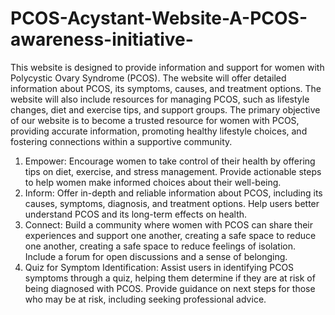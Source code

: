 # PCOS-Acystant-Website-A-PCOS-awareness-initiative-

This website is designed to provide information and support for women with Polycystic Ovary Syndrome (PCOS).
The website will offer detailed information about PCOS, its symptoms, causes, and treatment options. 
The website will also include resources for managing PCOS, such as lifestyle changes, diet and exercise tips, and support groups.
The primary objective of our website is to become a trusted resource for women with PCOS, providing accurate information, 
promoting healthy lifestyle choices, and fostering connections within a supportive community.
1. Empower:
Encourage women to take control of their health by offering tips on diet, exercise, and stress management.
Provide actionable steps to help women make informed choices about their well-being.
2. Inform:
Offer in-depth and reliable information about PCOS, including its causes, symptoms, diagnosis, and treatment options.
Help users better understand PCOS and its long-term effects on health.
3. Connect:
Build a community where women with PCOS can share their experiences and support one another, creating a safe space to reduce
one another, creating a safe space to reduce feelings of isolation.
Include a forum for open discussions and a sense of belonging.
4. Quiz for Symptom Identification:
Assist users in identifying PCOS symptoms through a quiz, helping them determine if they are at risk of being diagnosed with PCOS.
Provide guidance on next steps for those who may be at risk, including seeking professional advice.

